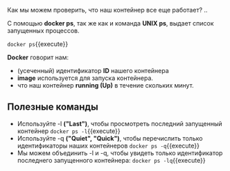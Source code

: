 Как мы можем проверить, что наш контейнер все еще работает? ..

С помощью **docker ps**, так же как и команда **UNIX ps**, выдает список запущенных процессов.

`docker ps`{{execute}}

**Docker** говорит нам:
- (усеченный) идентификатор **ID** нашего контейнера  
- **image** используется для запуска контейнера.
- что наш контейнер **running (Up)** в течение скольких минут. 


## Полезные команды
- Используйте -l **("Last")**, чтобы просмотреть последний запущенный контейнер `docker ps -l`{{execute}}
- Используйте -q **("Quiet", "Quick")**, чтобы перечислить только идентификаторы наших контейнеров `docker ps -q`{{execute}}
- Мы можем объединить -l и -q, чтобы увидеть только идентификатор последнего запущенного контейнера: `docker ps -lq`{{execute}}
